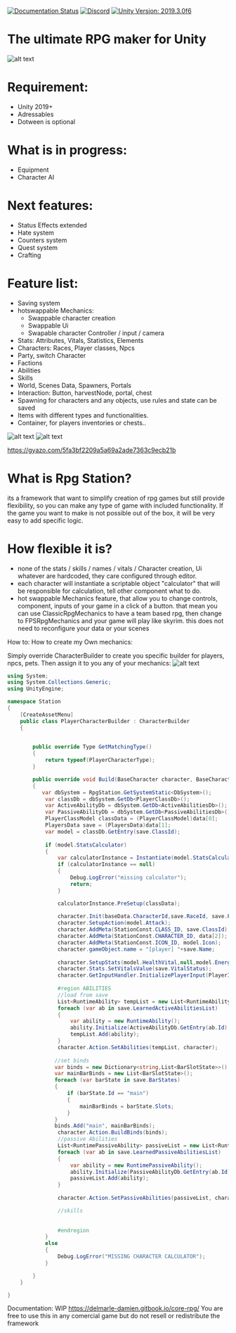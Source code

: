 
[![Documentation Status](https://readthedocs.org/projects/ansicolortags/badge/?version=latest)](https://delmarle-damien.gitbook.io/core-rpg/) [![Discord](https://img.shields.io/discord/715220834683191344.svg?label=&logo=discord&logoColor=ffffff&color=7389D8&labelColor=6A7EC2)](https://discord.gg/9GRnNM)  [![Unity Version: 2019.3.0f6](https://img.shields.io/badge/Unity-2019.3.0f6-333333.svg?logo=unity)](https://unity3d.com/get-unity/download/archive) 
# The ultimate RPG maker for Unity 
![alt text](https://i.gyazo.com/21052d9f3a8924f7860a42f41d5868a2.jpg)
# Requirement:
- Unity 2019+
- Adressables
- Dotween is optional
# What is in progress: 
- Equipment
- Character AI
# Next features: 
- Status Effects extended
- Hate system
- Counters system
- Quest system
- Crafting
# Feature list:
- Saving system
- hotswappable Mechanics:
  - Swappable character creation
  - Swappable Ui
  - Swapable character Controller / input / camera
- Stats: Attributes, Vitals, Statistics, Elements
- Characters: Races, Player classes, Npcs
- Party, switch Character
- Factions
- Abilities
- Skills
- World, Scenes Data, Spawners, Portals
- Interaction: Button, harvestNode, portal, chest
- Spawning for characters and any objects, use rules and state can be saved 
- Items with different types and functionalities.
- Container, for players inventories or chests..

![alt text](https://i.gyazo.com/f4625456c7d35ba03a5c93b438253aaa.png)
![alt text](https://i.gyazo.com/b9b99aa6f4469ff422696f89bcc6c983.png)

https://gyazo.com/5fa3bf2209a5a69a2ade7363c9ecb21b

# What is Rpg Station?

its a framework that want to simplify creation of rpg games but still provide flexibility, so you can make any type of game with included functionality. If the game you want to make is not possible out of the box, it will be very easy to add specific logic.

# How flexible it is?

- none of the stats / skills / names / vitals / Character creation, Ui whatever are hardcoded, they care configured through editor.
- each character will instantiate a scriptable object "calculator" that will be responsible for calculation, tell other component what to do.
- hot swappable Mechanics feature, that allow you to change controls, component, inputs of your game in a click of a button. that mean you can use ClassicRpgMechanics to have a team based rpg, then change to FPSRpgMechanics and your game will play like skyrim. this does not need to reconfigure your data or your scenes

How to:
How to create my Own mechanics:

Simply override CharacterBuilder to create you specific builder for players, npcs, pets. Then assign it to you any of your mechanics:
![alt text](https://i.gyazo.com/7221583c6d778216523c5c28bd0b4125.png)

``` csharp
using System;
using System.Collections.Generic;
using UnityEngine;

namespace Station
{
    [CreateAssetMenu]
    public class PlayerCharacterBuilder : CharacterBuilder
    {
        

        public override Type GetMatchingType()
        {
            return typeof(PlayerCharacterType);
        }

        public override void Build(BaseCharacter character, BaseCharacterData baseData, object[] data)
        {
           var dbSystem = RpgStation.GetSystemStatic<DbSystem>();
            var classDb = dbSystem.GetDb<PlayerClassDb>();
            var ActiveAbilityDb = dbSystem.GetDb<ActiveAbilitiesDb>();
            var PassiveAbilityDb = dbSystem.GetDb<PassiveAbilitiesDb>();
            PlayerClassModel classData = (PlayerClassModel)data[0];
            PlayersData save = (PlayersData)data[1];
            var model = classDb.GetEntry(save.ClassId);
         
            if (model.StatsCalculator)
            {
                var calculatorInstance = Instantiate(model.StatsCalculator, character.transform) as PlayerCalculations;
                if (calculatorInstance == null)
                {
                    Debug.LogError("missing calculator");
                    return;
                }

                calculatorInstance.PreSetup(classData);
                
                character.Init(baseData.CharacterId,save.RaceId, save.FactionId, save.GenderId, calculatorInstance, save.Name);
                character.SetupAction(model.Attack);     
                character.AddMeta(StationConst.CLASS_ID, save.ClassId);
                character.AddMeta(StationConst.CHARACTER_ID, data[2]);
                character.AddMeta(StationConst.ICON_ID, model.Icon);
                character.gameObject.name = "[player] "+save.Name;
                
                character.SetupStats(model.HealthVital,null,model.EnergyVitals.ToArray());
                character.Stats.SetVitalsValue(save.VitalStatus);
                character.GetInputHandler.InitializePlayerInput(PlayerInput.Instance);
                
                #region ABILITIES
                //load from save
                List<RuntimeAbility> tempList = new List<RuntimeAbility>();
                foreach (var ab in save.LearnedActiveAbilitiesList)
                {
                    var ability = new RuntimeAbility();
                    ability.Initialize(ActiveAbilityDb.GetEntry(ab.Id),ab.Rank ,ab.CoolDown, character,ab.Id);
                    tempList.Add(ability);
                }
                character.Action.SetAbilities(tempList, character);
                
               //set binds
               var binds = new Dictionary<string,List<BarSlotState>>();
               var mainBarBinds = new List<BarSlotState>();
               foreach (var barState in save.BarStates)
               {
                   if (barState.Id == "main")
                   {
                       mainBarBinds = barState.Slots;
                   }
               }
               binds.Add("main", mainBarBinds);
                character.Action.BuildBinds(binds);
                //passive Abilities
                List<RuntimePassiveAbility> passiveList = new List<RuntimePassiveAbility>();
                foreach (var ab in save.LearnedPassiveAbilitiesList)
                {
                    var ability = new RuntimePassiveAbility();
                    ability.Initialize(PassiveAbilityDb.GetEntry(ab.Id),ab.Rename, character);
                    passiveList.Add(ability);
                }
                
                character.Action.SetPassiveAbilities(passiveList, character);

                //skills
                
                
                #endregion
            }
            else
            {
                Debug.LogError("MISSING CHARACTER CALCULATOR");
            }

        }
    }

}

```
Documentation: WIP https://delmarle-damien.gitbook.io/core-rpg/
You are free to use this in any comercial game but do not resell or redistribute the framework
